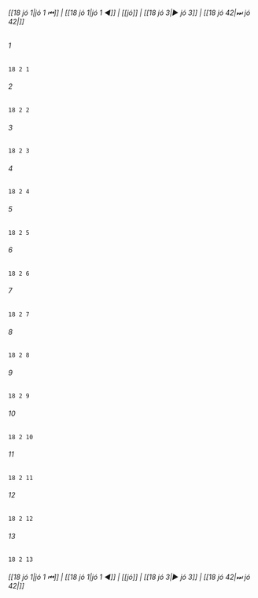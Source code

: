 
###### [[18 jó 1|jó 1 ⏮]] | [[18 jó 1|jó 1 ◀]] | [[jó]] | [[18 jó 3|▶ jó 3]] | [[18 jó 42|⏭ jó 42|]]

###### 1
``` verse
18 2 1 
```
###### 2
``` verse
18 2 2 
```
###### 3
``` verse
18 2 3 
```
###### 4
``` verse
18 2 4 
```
###### 5
``` verse
18 2 5 
```
###### 6
``` verse
18 2 6 
```
###### 7
``` verse
18 2 7 
```
###### 8
``` verse
18 2 8 
```
###### 9
``` verse
18 2 9 
```
###### 10
``` verse
18 2 10 
```
###### 11
``` verse
18 2 11 
```
###### 12
``` verse
18 2 12 
```
###### 13
``` verse
18 2 13 
```

###### [[18 jó 1|jó 1 ⏮]] | [[18 jó 1|jó 1 ◀]] | [[jó]] | [[18 jó 3|▶ jó 3]] | [[18 jó 42|⏭ jó 42|]]

